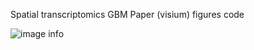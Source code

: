 Spatial transcriptomics GBM Paper (visium) figures code

![image info]('https://github.com/user-attachments/files/20415428/2025_CGM_GBM_spatial_V1.pdf')


